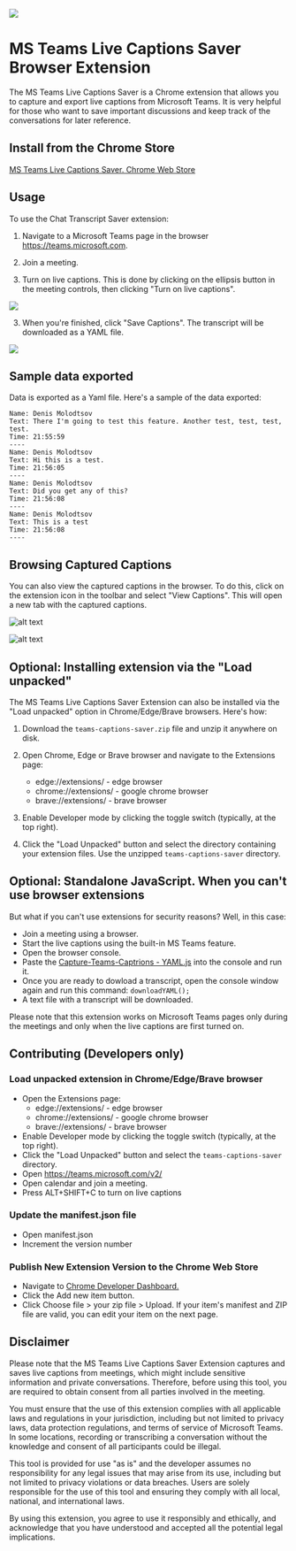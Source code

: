 ![](IMG/logo.png)

# MS Teams Live Captions Saver Browser Extension

The MS Teams Live Captions Saver is a Chrome extension that allows you to capture and export live captions from Microsoft Teams. It is very helpful for those who want to save important discussions and keep track of the conversations for later reference.

## Install from the Chrome Store

[MS Teams Live Captions Saver. Chrome Web Store](https://chromewebstore.google.com/detail/ms-teams-live-captions-sa/ffjfmokaelmhincapcajcnaoelgmpoih)

## Usage

To use the Chat Transcript Saver extension:

1. Navigate to a Microsoft Teams page in the browser https://teams.microsoft.com.

2. Join a meeting.

3. Turn on live captions. This is done by clicking on the ellipsis button in the meeting controls, then clicking "Turn on live captions".

![](IMG/1.png)

3. When you're finished, click "Save Captions". The transcript will be downloaded as a YAML file.

![](IMG/4.png)



## Sample data exported

Data is exported as a Yaml file. Here's a sample of the data exported:

```
Name: Denis Molodtsov
Text: There I'm going to test this feature. Another test, test, test, test.
Time: 21:55:59
----
Name: Denis Molodtsov
Text: Hi this is a test.
Time: 21:56:05
----
Name: Denis Molodtsov
Text: Did you get any of this?
Time: 21:56:08
----
Name: Denis Molodtsov
Text: This is a test
Time: 21:56:08
----
```

## Browsing Captured Captions

You can also view the captured captions in the browser. To do this, click on the extension icon in the toolbar and select "View Captions". This will open a new tab with the captured captions.

![alt text](IMG/7.png)

![alt text](IMG/6.png)


## Optional: Installing extension via the "Load unpacked"
The MS Teams Live Captions Saver Extension can also be installed via the "Load unpacked" option in Chrome/Edge/Brave browsers. Here's how:

1. Download the `teams-captions-saver.zip` file and unzip it anywhere on disk.

2. Open Chrome, Edge or Brave browser  and navigate to the Extensions page:
   - edge://extensions/ -  edge browser
   - chrome://extensions/ -  google chrome browser
   - brave://extensions/ -  brave browser


3. Enable Developer mode by clicking the toggle switch (typically, at the top right).

4. Click the "Load Unpacked" button and select the directory containing your extension files. Use the unzipped `teams-captions-saver` directory.

## Optional: Standalone JavaScript. When you can't use browser extensions
But what if you can't use extensions for security reasons? Well, in this case:
- Join a meeting using a browser.
- Start the live captions using the built-in MS Teams feature.
- Open the browser console.
- Paste the [Capture-Teams-Captrions - YAML.js](https://github.com/Zerg00s/Live-Captions-Saver/blob/master/Standalone-scripts/Capture-Teams-Captrions%20-%20YAML.js) into the console and run it.
- Once you are ready to dowload a transcript, open the console window again and run this command: `downloadYAML();`
- A text file with a transcript will be downloaded.

Please note that this extension works on Microsoft Teams pages only during the meetings and only when the live captions are first turned on.

## Contributing (Developers only)

### Load unpacked extension in Chrome/Edge/Brave browser

- Open the Extensions page:
   - edge://extensions/ -  edge browser
   - chrome://extensions/ -  google chrome browser
   - brave://extensions/ -  brave browser
- Enable Developer mode by clicking the toggle switch (typically, at the top right).
- Click the "Load Unpacked" button and select the `teams-captions-saver` directory.
- Open https://teams.microsoft.com/v2/
- Open calendar and join a meeting.
- Press ALT+SHIFT+C to turn on live captions

### Update the manifest.json file

- Open manifest.json
- Increment the version number

### Publish New Extension Version to the Chrome Web Store

- Navigate to [Chrome Developer Dashboard.](https://chrome.google.com/webstore/devconsole)
- Click the Add new item button.
- Click Choose file > your zip file > Upload. If your item's manifest and ZIP file are valid, you can edit your item on the next page.

## Disclaimer

Please note that the MS Teams Live Captions Saver Extension captures and saves live captions from meetings, which might include sensitive information and private conversations. Therefore, before using this tool, you are required to obtain consent from all parties involved in the meeting. 

You must ensure that the use of this extension complies with all applicable laws and regulations in your jurisdiction, including but not limited to privacy laws, data protection regulations, and terms of service of Microsoft Teams. In some locations, recording or transcribing a conversation without the knowledge and consent of all participants could be illegal.

This tool is provided for use "as is" and the developer assumes no responsibility for any legal issues that may arise from its use, including but not limited to privacy violations or data breaches. Users are solely responsible for the use of this tool and ensuring they comply with all local, national, and international laws.

By using this extension, you agree to use it responsibly and ethically, and acknowledge that you have understood and accepted all the potential legal implications.

